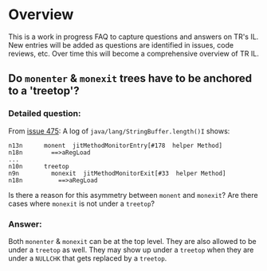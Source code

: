 <!--
Copyright (c) 2000, 2021 IBM Corp. and others

This program and the accompanying materials are made available under
the terms of the Eclipse Public License 2.0 which accompanies this
distribution and is available at https://www.eclipse.org/legal/epl-2.0/
or the Apache License, Version 2.0 which accompanies this distribution and
is available at https://www.apache.org/licenses/LICENSE-2.0.

This Source Code may also be made available under the following
Secondary Licenses when the conditions for such availability set
forth in the Eclipse Public License, v. 2.0 are satisfied: GNU
General Public License, version 2 with the GNU Classpath
Exception [1] and GNU General Public License, version 2 with the
OpenJDK Assembly Exception [2].

[1] https://www.gnu.org/software/classpath/license.html
[2] https://openjdk.org/legal/assembly-exception.html

SPDX-License-Identifier: EPL-2.0 OR Apache-2.0 OR GPL-2.0 WITH Classpath-exception-2.0 OR LicenseRef-GPL-2.0 WITH Assembly-exception
-->

# Overview

This is a work in progress FAQ to capture questions and answers on TR's IL.
New entries will be added as questions are identified in issues, code reviews,
etc.  Over time this will become a comprehensive overview of TR IL.

## Do `monenter` & `monexit` trees have to be anchored to a 'treetop'?

### Detailed question:
From [issue 475](https://github.com/eclipse-openj9/openj9/issues/475):
A log of `java/lang/StringBuffer.length()I` shows:
```
n13n      monent  jitMethodMonitorEntry[#178  helper Method]
n18n        ==>aRegLoad
...
n10n      treetop
n9n         monexit  jitMethodMonitorExit[#33  helper Method]
n18n          ==>aRegLoad
```
Is there a reason for this asymmetry between `monent` and `monexit`? Are there cases where `monexit` is not under a `treetop`?

### Answer:
Both `monenter` & `monexit` can be at the top level.  They are also allowed to be under a `treetop` as well.
They may show up under a `treetop` when they are under a `NULLCHK` that gets replaced by a `treetop`.


